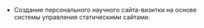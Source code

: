 - Создание персонального научного сайта-визитки на основе системы
  управления статическими сайтами.
